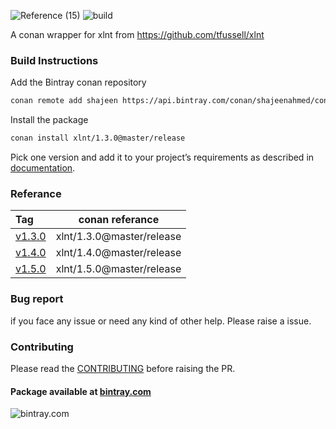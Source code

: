 ![Reference (15)](https://user-images.githubusercontent.com/2623563/144739311-5bea6de1-ba4b-4194-9d5d-6cf880220268.png)
![build](https://github.com/CodeAvailable/conan-xlnt/workflows/Python%20application/badge.svg?branch=master)

A conan wrapper for xlnt from https://github.com/tfussell/xlnt

### Build Instructions

Add the Bintray conan repository
```bash
conan remote add shajeen https://api.bintray.com/conan/shajeenahmed/conan  
```

Install the package
```bash
conan install xlnt/1.3.0@master/release
```
Pick one version and add it to your project’s requirements as described in [documentation](https://docs.conan.io/en/latest/using_packages/conanfile_txt.html).

### Referance
| Tag  |    conan referance   | 
|:-----|:--------------------:|
| [v1.3.0](https://github.com/CodeAvailable/conan-xlnt/releases/tag/v1.3.0) | xlnt/1.3.0@master/release |
| [v1.4.0](https://github.com/CodeAvailable/conan-xlnt/releases/tag/v1.4.0) | xlnt/1.4.0@master/release |
| [v1.5.0](https://github.com/CodeAvailable/conan-xlnt/releases/tag/v1.5.0) | xlnt/1.5.0@master/release |


### Bug report

if you face any issue or need any kind of other help. Please raise a issue.

### Contributing

Please read the [CONTRIBUTING](https://github.com/shajeen/conan-xlnt/blob/master/CONTRIBUTING.md) before raising the PR.


#### Package available at [bintray.com](https://bintray.com/shajeenahmed/conan/xlnt%3Amaster)

![bintray.com](https://www.bintray.com/docs/images/bintray_badge_color.png)
